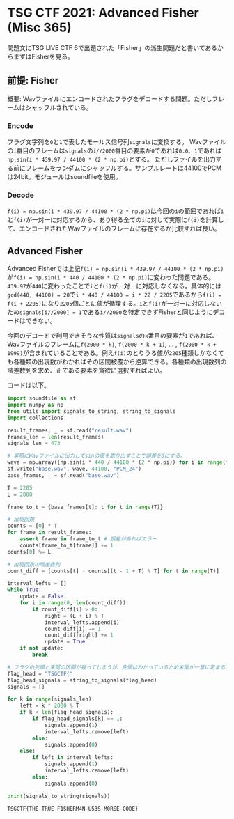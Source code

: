 # TSG CTF 2021: Advanced Fisher (Misc 365)

問題文にTSG LIVE CTF 6で出題された「Fisher」の派生問題だと書いてあるからまずはFisherを見る。

## 前提: Fisher
概要: Wavファイルにエンコードされたフラグをデコードする問題。ただしフレームはシャッフルされている。

### Encode
フラグ文字列を`0`と`1`で表したモールス信号列`signals`に変換する。
Wavファイルの`i`番目のフレームは`signals`の`i//2000`番目の要素が`0`であれば`0.0`、`1`であれば`np.sin(i * 439.97 / 44100 * (2 * np.pi)`とする。
ただしファイルを出力する前にフレームをランダムにシャッフルする。サンプルレートは44100でPCMは24bit。モジュールはsoundfileを使用。

### Decode
`f(i) = np.sin(i * 439.97 / 44100 * (2 * np.pi)`は今回の`i`の範囲であれば`i`と`f(i)`が一対一に対応するから、あり得る全ての`i`に対して実際に`f(i)`を計算して、エンコードされたWavファイルのフレームに存在するか比較すれば良い。

## Advanced Fisher
Advanced Fisherでは上記`f(i) = np.sin(i * 439.97 / 44100 * (2 * np.pi)`が`f(i) = np.sin(i * 440 / 44100 * (2 * np.pi)`に変わった問題である。`439.97`が`440`に変わったことで`i`と`f(i)`が一対一に対応しなくなる。具体的には`gcd(440, 44100) = 20`で`i * 440 / 44100 = i * 22 / 2205`であるから`f(i) = f(i + 2205)`になり`2205`個ごとに値が循環する。`i`と`f(i)`が一対一に対応しないため`signals[i//2000] = 1`である`i//2000`を特定できずFisherと同じようにデコードはできない。

今回のデコードで利用できそうな性質は`signals`の`k`番目の要素が`1`であれば、Wavファイルのフレームに`f(2000 * k)`, `f(2000 * k + 1)`, ... , `f(2000 * k + 1999)`が含まれていることである。例え`f(i)`のとりうる値が`2205`種類しかなくても各種類の出現数がわかればその区間被覆から逆算できる。各種類の出現数列の階差数列を求め、正である要素を貪欲に選択すればよい。

コードは以下。
```py
import soundfile as sf
import numpy as np
from utils import signals_to_string, string_to_signals
import collections

result_frames, _ = sf.read("result.wav")
frames_len = len(result_frames)
signals_len = 473

# 実際にWavファイルに出力してsinの値を取り出すことで誤差を0にする。
wave = np.array([np.sin(i * 440 / 44100 * (2 * np.pi)) for i in range(frames_len)])
sf.write("base.wav", wave, 44100, "PCM_24")
base_frames, _ = sf.read("base.wav")

T = 2205
L = 2000

frame_to_t = {base_frames[t]: t for t in range(T)}

# 出現回数
counts = [0] * T
for frame in result_frames:
    assert frame in frame_to_t # 誤差があればエラー
    counts[frame_to_t[frame]] += 1
counts[0] %= L

# 出現回数の階差数列
count_diff = [counts[t] - counts[(t - 1 + T) % T] for t in range(T)]

interval_lefts = []
while True:
    update = False
    for i in range(0, len(count_diff)):
        if count_diff[i] > 0:
            right = (L + i) % T
            interval_lefts.append(i)
            count_diff[i] -= 1
            count_diff[right] += 1
            update = True
    if not update:
        break

# フラグの先頭と末尾の区間が被ってしまうが、先頭はわかっているため末尾が一意に定まる。
flag_head = "TSGCTF{"
flag_head_signals = string_to_signals(flag_head)
signals = []

for k in range(signals_len):
    left = k * 2000 % T
    if k < len(flag_head_signals):
        if flag_head_signals[k] == 1:
            signals.append(1)
            interval_lefts.remove(left)
        else:
            signals.append(0)
    else:
        if left in interval_lefts:
            signals.append(1)
            interval_lefts.remove(left)
        else:
            signals.append(0)

print(signals_to_string(signals))
```

`TSGCTF{THE-TRUE-F1SHERM4N-U53S-M0RSE-CODE}`